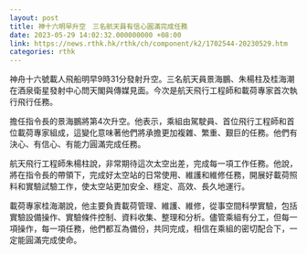 ```yaml
---
layout: post
title: 神十六明早升空　三名航天員有信心圓滿完成任務
date: 2023-05-29 14:02:32.000000000 +08:00
link: https://news.rthk.hk/rthk/ch/component/k2/1702544-20230529.htm
categories: rthk
---
```


神舟十六號載人飛船明早9時31分發射升空。三名航天員景海鵬、朱楊柱及桂海潮在酒泉衛星發射中心問天閣與傳媒見面。今次是航天飛行工程師和載荷專家首次執行飛行任務。

擔任指令長的景海鵬將第4次升空。他表示，乘組由駕駛員、首位飛行工程師和首位載荷專家組成，這變化意味著他們將承擔更加複雜、繁重、艱巨的任務。他們有決心、有信心、有能力圓滿完成任務。

航天飛行工程師朱楊柱說，非常期待這次太空出差，完成每一項工作任務。他說，將在指令長的帶領下，完成好太空站的日常使用、維護和維修任務，開展好載荷照料和實驗試驗工作，使太空站更加安全、穩定、高效、長久地運行。

載荷專家桂海潮說，他主要負責載荷管理、維護、維修，從事空間科學實驗，包括實驗設備操作、實驗條件控制、資料收集、整理和分析。儘管乘組有分工，但每一項操作，每一項任務，他們都互為備份，共同完成，相信在乘組的密切配合下，一定能圓滿完成使命。
